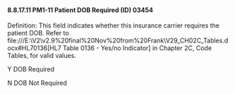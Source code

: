 #### 8.8.17.11 PM1-11 Patient DOB Required (ID) 03454

Definition: This field indicates whether this insurance carrier requires the patient DOB. Refer to file:///E:\V2\v2.9%20final%20Nov%20from%20Frank\V29_CH02C_Tables.docx#HL70136[HL7 Table 0136 - Yes/no Indicator] in Chapter 2C, Code Tables, for valid values.

Y DOB Required

N DOB Not Required
